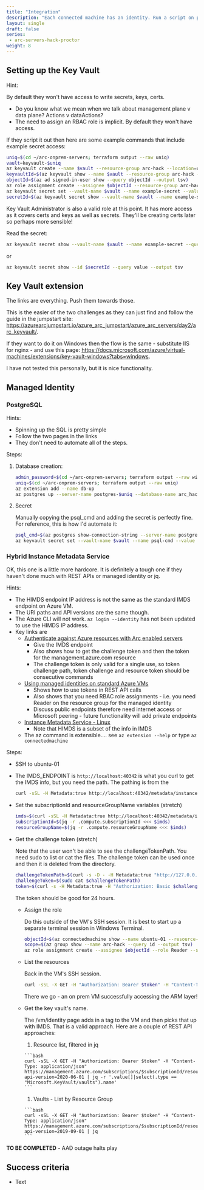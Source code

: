 ```yaml
---
title: "Integration"
description: "Each connected machine has an identity. Run a script on prem that uses Azure Key Vault, Azure Storage and PostgreSQL."
layout: single
draft: false
series:
 - arc-servers-hack-proctor
weight: 8
---
```


## Setting up the Key Vault

Hint:

By default they won't have access to write secrets, keys, certs.

* Do you know what we mean when we talk about management plane v data plane? Actions v dataActions?
* The need to assign an RBAC role is implicit. By default they won't have access.

If they script it out then here are some example commands that include example secret access:

  ```bash
  uniq=$(cd ~/arc-onprem-servers; terraform output --raw uniq)
  vault=keyvault-$uniq
  az keyvault create --name $vault --resource-group arc-hack --location=uksouth --enable-rbac-authorization --retention-days 7
  keyvaultId=$(az keyvault show --name $vault --resource-group arc-hack --query id --output tsv)
  objectId=$(az ad signed-in-user show --query objectId --output tsv)
  az role assignment create --assignee $objectId --resource-group arc-hack --role "Key Vault Secrets Officer"
  az keyvault secret set --vault-name $vault --name example-secret --value "NinaIsTheMole"
  secretId=$(az keyvault secret show --vault-name $vault --name example-secret --query id --output tsv)
  ```

  Key Vault Administrator is also a valid role at this point. It has more access as it covers certs and keys as well as secrets. They'll be creating certs later so perhaps more sensible!

Read the secret:

  ```bash
  az keyvault secret show --vault-name $vault --name example-secret --query value --output tsv
  ```

or

  ```bash
  az keyvault secret show --id $secretId --query value --output tsv
  ```

## Key Vault extension

The links are everything. Push them towards those.

This is the easier of the two challenges as they can just find and follow the guide in the jumpstart site: <https://azurearcjumpstart.io/azure_arc_jumpstart/azure_arc_servers/day2/arc_keyvault/>.

If they want to do it on Windows then the flow is the same - substitute IIS for nginx - and use this page: <https://docs.microsoft.com/azure/virtual-machines/extensions/key-vault-windows?tabs=windows>.

I have not tested this personally, but it is nice functionality.

## Managed Identity

### PostgreSQL

Hints:

* Spinning up the SQL is pretty simple
* Follow the two pages in the links
* They don't need to automate all of the steps.

Steps:

1. Database creation:

    ```bash
    admin_password=$(cd ~/arc-onprem-servers; terraform output --raw windows_admin_password)
    uniq=$(cd ~/arc-onprem-servers; terraform output --raw uniq)
    az extension add --name db-up
    az postgres up --server-name postgres-$uniq --database-name arc_hack --admin-user arcadmin --admin-password $admin_password --location uksouth
    ```

1. Secret

    Manually copying the psql_cmd and adding the secret is perfectly fine. For reference, this is how I'd automate it:

    ```bash
    psql_cmd=$(az postgres show-connection-string --server-name postgres-$uniq --database-name arc_hack --admin-user arcadmin --admin-password $admin_password --query connectionStrings.psql_cmd --output tsv)
    az keyvault secret set --vault-name $vault --name psql-cmd --value "$psql_cmd"
    ```

### Hybrid Instance Metadata Service

OK, this one is a little more hardcore. It is definitely a tough one if they haven't done much with REST APIs or managed identity or jq.

Hints:

* The HIMDS endpoint IP address is not the same as the standard IMDS endpoint on Azure VM.
* The URI paths and API versions are the same though.
* The Azure CLI will not work. `az login --identity` has not been updated to use the HIMDS IP address.
* Key links are
  * [Authenticate against Azure resources with Arc enabled servers](https://docs.microsoft.com/azure/azure-arc/servers/managed-identity-authentication)
    * Give the IMDS endpoint
    * Also shows how to get the challenge token and then the token for the management.azure.com resource
    * The challenge token is only valid for a single use, so token challenge path, token challenge and resource token should be consecutive commands
  * [Using managed identities on standard Azure VMs](/vm/identity)
    * Shows how to use tokens in REST API calls
    * Also shows that you need RBAC role assignments - i.e. you need Reader on the resource group for the managed identity
    * Discuss public endpoints therefore need internet access or Microsoft peering - future functionality will add private endpoints
  * [Instance Metadata Service - Linux](https://docs.microsoft.com/azure/virtual-machines/linux/instance-metadata-service?tabs=linux)
    * Note that HIMDS is a subset of the info in IMDS
  * The az command is extensible.... see `az extension --help` or type `az connectedmachine`

Steps:

* SSH to ubuntu-01
* The IMDS_ENDPOINT is `http://localhost:40342` is what you curl to get the IMDS info, but you need the path. The pathing is from the

    ```bash
    curl -sSL -H Metadata:true http://localhost:40342/metadata/instance?api-version=2020-06-01 | jq .
    ```

* Set the subscriptionId and resourceGroupName variables (stretch)

    ```bash
    imds=$(curl -sSL -H Metadata:true http://localhost:40342/metadata/instance?api-version=2020-06-01)
    subscriptionId=$(jq -r .compute.subscriptionId <<< $imds)
    resourceGroupName=$(jq -r .compute.resourceGroupName <<< $imds)
    ```

* Get the challenge token (stretch)

    Note that the user won't be able to see the challengeTokenPath. You need sudo to list or cat the files. The challenge token can be used once and then it is deleted from the directory.

    ```bash
    challengeTokenPath=$(curl -s -D - -H Metadata:true "http://127.0.0.1:40342/metadata/identity/oauth2/token?api-version=2019-11-01&resource=https%3A%2F%2Fmanagement.azure.com" | grep Www-Authenticate | cut -d "=" -f 2 | tr -d "[:cntrl:]")
    challengeToken=$(sudo cat $challengeTokenPath)
    token=$(curl -s -H Metadata:true -H "Authorization: Basic $challengeToken" "http://127.0.0.1:40342/metadata/identity/oauth2/token?api-version=2019-11-01&resource=https%3A%2F%2Fmanagement.azure.com" | jq -r .access_token)
    ```

    The token should be good for 24 hours.

    * Assign the role

        Do this outside of the VM's SSH session. It is best to start up a separate terminal session in Windows Terminal.

        ```bash
        objectId=$(az connectedmachine show --name ubuntu-01 --resource-group arc-hack --query identity.principalId --output tsv)
        scope=$(az group show --name arc-hack --query id --output tsv)
        az role assignment create --assignee $objectId --role Reader --scope $scope
        ```

    * List the resources

        Back in the VM's SSH session.

        ```bash
        curl -sSL -X GET -H "Authorization: Bearer $token" -H "Content-Type: application/json" https://management.azure.com/subscriptions/$subscriptionId/resourceGroups/$resourceGroupName/resources?api-version=2020-06-01 | jq .
        ```

        There we go - an on prem VM successfully accessing the ARM layer!

    * Get the key vault's name.

        The /vm/identity page adds in a tag to the VM and then picks that up with IMDS. That is a valid approach. Here are a couple of REST API approaches:

        1. Resource list, filtered in jq

          ```bash
          curl -sSL -X GET -H "Authorization: Bearer $token" -H "Content-Type: application/json" https://management.azure.com/subscriptions/$subscriptionId/resourceGroups/$resourceGroupName/resources?api-version=2020-06-01 | jq -r '.value[]|select(.type == "Microsoft.KeyVault/vaults").name'
          ```

        1. Vaults - List by Resource Group

          ```bash
          curl -sSL -X GET -H "Authorization: Bearer $token" -H "Content-Type: application/json" https://management.azure.com/subscriptions/$subscriptionId/resourceGroups/$resourceGroupName/providers/Microsoft.KeyVault/vaults?api-version=2019-09-01 | jq
          ```

**TO BE COMPLETED** - AAD outage halts play

## Success criteria

* Text
